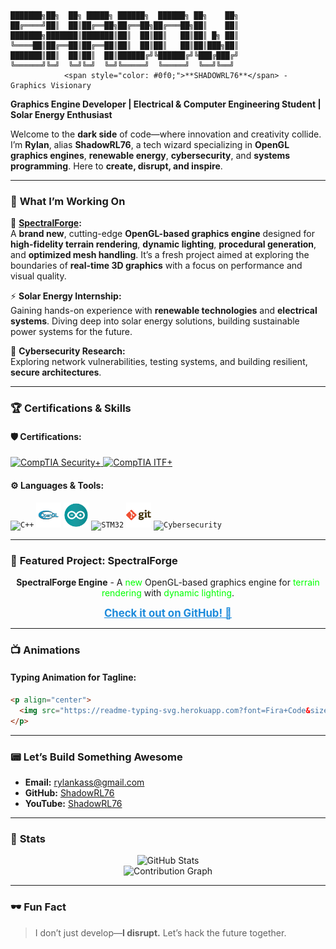 ```
███████╗██╗  ██╗ █████╗ ██████╗  ██████╗ ██╗    ██╗
██╔════╝██║  ██║██╔══██╗██╔══██╗██╔═══██╗██║    ██║
███████╗███████║███████║██║  ██║██║   ██║██║ █╗ ██║
╚════██║██╔══██║██╔══██║██║  ██║██║   ██║██║███╗██║
███████║██║  ██║██║  ██║██████╔╝╚██████╔╝╚███╔███╔╝
╚══════╝╚═╝  ╚═╝╚═╝  ╚═╝╚═════╝  ╚═════╝  ╚══╝╚══╝ 
            <span style="color: #0f0;">**SHADOWRL76**</span> - Graphics Visionary
```

**Graphics Engine Developer | Electrical & Computer Engineering Student | Solar Energy Enthusiast**

Welcome to the **dark side** of code—where innovation and creativity collide. I’m **Rylan**, alias **ShadowRL76**, a tech wizard specializing in **OpenGL graphics engines**, **renewable energy**, **cybersecurity**, and **systems programming**. Here to **create, disrupt, and inspire**.

---

### 🚀 **What I’m Working On**
👾 **[SpectralForge](https://github.com/ShadowRL76/SpectralForge):**  
   A **brand new**, cutting-edge **OpenGL-based graphics engine** designed for **high-fidelity terrain rendering**, **dynamic lighting**, **procedural generation**, and **optimized mesh handling**. It’s a fresh project aimed at exploring the boundaries of **real-time 3D graphics** with a focus on performance and visual quality.  

⚡ **Solar Energy Internship:**  
   Gaining hands-on experience with **renewable technologies** and **electrical systems**. Diving deep into solar energy solutions, building sustainable power systems for the future.

🔐 **Cybersecurity Research:**  
   Exploring network vulnerabilities, testing systems, and building resilient, **secure architectures**.

---

### 🏆 **Certifications & Skills**

#### 🛡️ **Certifications:**
<p>
  <a href="https://www.comptia.org/certifications/security">
    <img src="https://img.shields.io/badge/CompTIA-Security%2B-brightgreen?style=for-the-badge&logo=comptia" alt="CompTIA Security+" />
  </a>
  <a href="https://www.comptia.org/certifications/it-fundamentals">
    <img src="https://img.shields.io/badge/CompTIA-ITF%2B-blue?style=for-the-badge&logo=comptia" alt="CompTIA ITF+" />
  </a>
</p>

#### ⚙️ **Languages & Tools:**
<p>
  <code><img src="https://raw.githubusercontent.com/github/explore/master/topics/cplusplus/cplusplus.png" width="40" title="C++" /></code>
  <code><img src="https://raw.githubusercontent.com/github/explore/master/topics/opengl/opengl.png" width="40" title="OpenGL" /></code>
  <code><img src="https://raw.githubusercontent.com/github/explore/master/topics/arduino/arduino.png" width="40" title="Arduino" /></code>
  <code><img src="https://raw.githubusercontent.com/github/explore/master/topics/stm32/stm32.png" width="40" title="STM32" /></code>
  <code><img src="https://raw.githubusercontent.com/github/explore/master/topics/git/git.png" width="40" title="Git" /></code>
  <code><img src="https://raw.githubusercontent.com/github/explore/master/topics/cybersecurity/cybersecurity.png" width="40" title="Cybersecurity" /></code>
</p>

---

### 🌟 **Featured Project: SpectralForge**
<p align="center">
  <b>SpectralForge Engine</b> - A <span style="color: #0f0;">new</span> OpenGL-based graphics engine for <span style="color: #0f0;">terrain rendering</span> with <span style="color: #0f0;">dynamic lighting</span>.
</p>
<p align="center">
  <a href="https://github.com/ShadowRL76/SpectralForge" style="font-size: 1.2em; color: #1c8adb; font-weight: bold;">Check it out on GitHub! 🚀</a>
</p>

---

### 📺 **Animations**
#### **Typing Animation for Tagline:**
```html
<p align="center">
  <img src="https://readme-typing-svg.herokuapp.com?font=Fira+Code&size=22&duration=3000&pause=500&color=0EFF00&center=true&vCenter=true&width=435&lines=Welcome+to+my+cyber-lab!;Exploring+3D+graphics+and+renewable+tech.;Creating+%26+disrupting+since+day+1." alt="Typing Animation" />
</p>
```

---

### 📟 **Let’s Build Something Awesome**
- **Email:** rylankass@gmail.com  
- **GitHub:** [ShadowRL76](https://github.com/ShadowRL76)  
- **YouTube:** [ShadowRL76](https://www.youtube.com/channel/UCetCzxQEy0gsbkWNrjp3VRA)

---

### 🚀 **Stats**
<p align="center">
   <img src="https://github-readme-stats.vercel.app/api?username=ShadowRL76&show_icons=true&theme=radical" alt="GitHub Stats" />
   <br>
   <img src="https://activity-graph.herokuapp.com/graph?username=ShadowRL76&theme=rogue" alt="Contribution Graph" />
</p>

---

### 🕶️ **Fun Fact**
> I don’t just develop—**I disrupt.** Let’s hack the future together.
